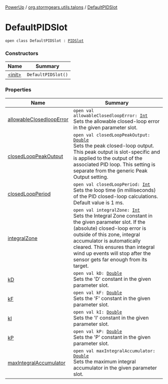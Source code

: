 [PowerUp](../../index.md) / [org.stormgears.utils.talons](../index.md) / [DefaultPIDSlot](./index.md)

# DefaultPIDSlot

`open class DefaultPIDSlot : `[`PIDSlot`](../-p-i-d-slot/index.md)

### Constructors

| Name | Summary |
|---|---|
| [&lt;init&gt;](-init-.md) | `DefaultPIDSlot()` |

### Properties

| Name | Summary |
|---|---|
| [allowableClosedloopError](allowable-closedloop-error.md) | `open val allowableClosedloopError: `[`Int`](https://kotlinlang.org/api/latest/jvm/stdlib/kotlin/-int/index.html)<br>Sets the allowable closed-loop error in the given parameter slot. |
| [closedLoopPeakOutput](closed-loop-peak-output.md) | `open val closedLoopPeakOutput: `[`Double`](https://kotlinlang.org/api/latest/jvm/stdlib/kotlin/-double/index.html)<br>Sets the peak closed-loop output. This peak output is slot-specific and is applied to the output of the associated PID loop. This setting is separate from the generic Peak Output setting. |
| [closedLoopPeriod](closed-loop-period.md) | `open val closedLoopPeriod: `[`Int`](https://kotlinlang.org/api/latest/jvm/stdlib/kotlin/-int/index.html)<br>Sets the loop time (in milliseconds) of the PID closed-loop calculations. Default value is 1 ms. |
| [integralZone](integral-zone.md) | `open val integralZone: `[`Int`](https://kotlinlang.org/api/latest/jvm/stdlib/kotlin/-int/index.html)<br>Sets the Integral Zone constant in the given parameter slot. If the (absolute) closed-loop error is outside of this zone, integral accumulator is automatically cleared. This ensures than integral wind up events will stop after the sensor gets far enough from its target. |
| [kD](k-d.md) | `open val kD: `[`Double`](https://kotlinlang.org/api/latest/jvm/stdlib/kotlin/-double/index.html)<br>Sets the 'D' constant in the given parameter slot. |
| [kF](k-f.md) | `open val kF: `[`Double`](https://kotlinlang.org/api/latest/jvm/stdlib/kotlin/-double/index.html)<br>Sets the 'F' constant in the given parameter slot. |
| [kI](k-i.md) | `open val kI: `[`Double`](https://kotlinlang.org/api/latest/jvm/stdlib/kotlin/-double/index.html)<br>Sets the 'I' constant in the given parameter slot. |
| [kP](k-p.md) | `open val kP: `[`Double`](https://kotlinlang.org/api/latest/jvm/stdlib/kotlin/-double/index.html)<br>Sets the 'P' constant in the given parameter slot. |
| [maxIntegralAccumulator](max-integral-accumulator.md) | `open val maxIntegralAccumulator: `[`Double`](https://kotlinlang.org/api/latest/jvm/stdlib/kotlin/-double/index.html)<br>Sets the maximum integral accumulator in the given parameter slot. |
